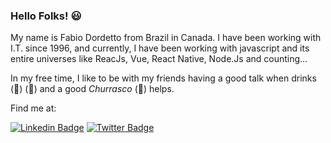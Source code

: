 ### Hello Folks! :smiley:

My name is Fabio Dordetto from Brazil in Canada. I have been working with I.T. since 1996, and currently, I have been working with javascript and its entire universes like ReacJs, Vue, React Native, Node.Js and counting...

In my free time, I like to be with my friends having a good talk when drinks (:beer:) (:tropical_drink:) and a good *Churrasco* (:meat_on_bone:) helps.

Find me at:

[![Linkedin Badge](https://img.shields.io/badge/-LinkedIn-blue?style=flat-square&logo=Linkedin&logoColor=white&link=https://www.linkedin.com/in/dordetto)](https://www.linkedin.com/in/dordetto)
[![Twitter Badge](https://img.shields.io/badge/-Twitter-1ca0f1?style=flat-square&labelColor=1ca0f1&logo=twitter&logoColor=white&link=https://twitter.com/fabiodordetto)](https://twitter.com/fabiodordetto)

<!--
**dordetto/dordetto** is a ✨ _special_ ✨ repository because its `README.md` (this file) appears on your GitHub profile.
-->
